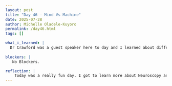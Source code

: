 ```yaml
---
layout: post
title: "Day 46 – Mind Vs Machine"
date: 2025-07-28
author: Michelle Oladele-Kuyoro
permalink: /day46.html
tags: []

what_i_learned: |
  Dr Crawford was a guest speaker here to day and I learned about different between human interactions with computer and robots. He spoke on the new innovation of using brain waves to control drones or robots. He also discussed several of his papers that had been published over the years, as well as his starting of the Human-Technology Innovation Lab. I also learned that the first Human Brain-Tech interaction was founded/discovered in the 1960s. I discovered that the HTIL lab had developed software that would be able to read muscle energy in order to control a robot. Following that, we got to experiment with several of the robots provided by Dr Crawford and his team. We got to control a robot with muscle energy from our hand, and we also got to control drones with our brain muscles by either clenching our hand or our jaws. It was really fun learning about Brain-Computer Interfaces and how they can be utilized.
  
blockers: |
   No Blockers. 

reflection: |
    Today was a really fun day. I got to learn more about Neuroscopy and Neuroblock from Dr. Crawford and his team. After that, my team and I made our way back to our lab to continue working on our research paper. Yusrat and I worked together to make sure our methodology pipeline was properly inserted into the paper and properly formatted to avoid errors. Dr Pelumi needs us to complete the paper and presentation by Wednesday.
---
```

